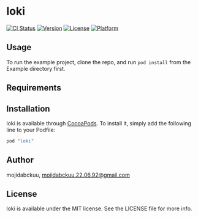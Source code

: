 # loki

[![CI Status](http://img.shields.io/travis/mojidabckuu/loki.svg?style=flat)](https://travis-ci.org/mojidabckuu/loki)
[![Version](https://img.shields.io/cocoapods/v/loki.svg?style=flat)](http://cocoapods.org/pods/loki)
[![License](https://img.shields.io/cocoapods/l/loki.svg?style=flat)](http://cocoapods.org/pods/loki)
[![Platform](https://img.shields.io/cocoapods/p/loki.svg?style=flat)](http://cocoapods.org/pods/loki)

## Usage

To run the example project, clone the repo, and run `pod install` from the Example directory first.

## Requirements

## Installation

loki is available through [CocoaPods](http://cocoapods.org). To install
it, simply add the following line to your Podfile:

```ruby
pod "loki"
```

## Author

mojidabckuu, mojidabckuu.22.06.92@gmail.com

## License

loki is available under the MIT license. See the LICENSE file for more info.
